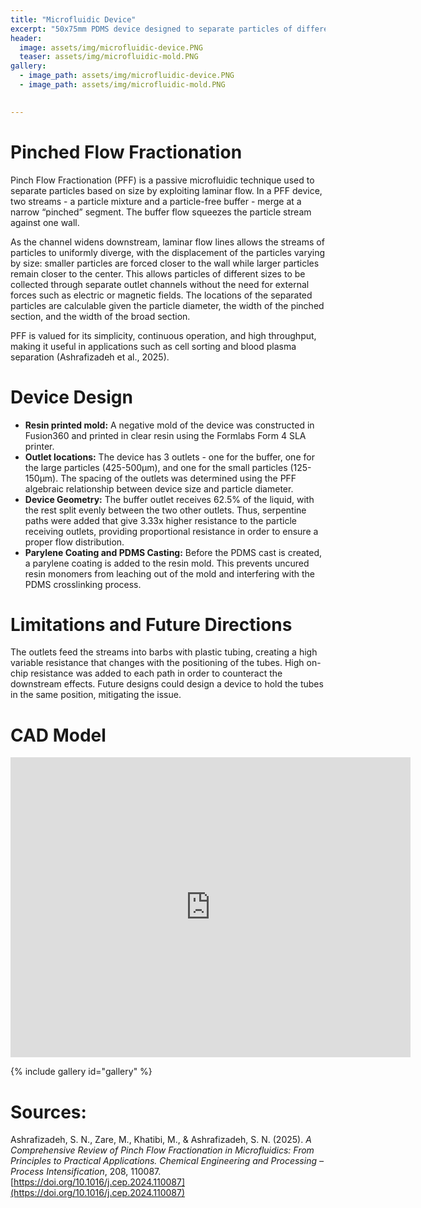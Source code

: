 ```yaml
---
title: "Microfluidic Device"
excerpt: "50x75mm PDMS device designed to separate particles of different sizes."
header:
  image: assets/img/microfluidic-device.PNG
  teaser: assets/img/microfluidic-mold.PNG
gallery:
  - image_path: assets/img/microfluidic-device.PNG
  - image_path: assets/img/microfluidic-mold.PNG

   
---
```


# Pinched Flow Fractionation
Pinch Flow Fractionation (PFF) is a passive microfluidic technique used to separate particles based on size by exploiting laminar flow. In a PFF device, two streams - a particle mixture and a particle-free buffer - merge at a narrow “pinched” segment. The buffer flow squeezes the particle stream against one wall. 

As the channel widens downstream, laminar flow lines allows the streams of particles to uniformly diverge, with the displacement of the particles varying by size: smaller particles are forced closer to the wall while larger particles remain closer to the center. This allows particles of different sizes to be collected through separate outlet channels without the need for external forces such as electric or magnetic fields. The locations of the separated particles are calculable given the particle diameter, the width of the pinched section, and the width of the broad section.

PFF is valued for its simplicity, continuous operation, and high throughput, making it useful in applications such as cell sorting and blood plasma separation (Ashrafizadeh et al., 2025).

# Device Design

*  **Resin printed mold:** A negative mold of the device was constructed in Fusion360 and printed in clear resin using the Formlabs Form 4 SLA printer.
* **Outlet locations:** The device has 3 outlets - one for the buffer, one for the large particles (425-500μm), and one for the small particles (125-150μm). The spacing of the outlets was determined using the PFF algebraic relationship between device size and particle diameter.
* **Device Geometry:** The buffer outlet receives 62.5% of the liquid, with the rest split evenly between the two other outlets. Thus, serpentine paths were added that give 3.33x higher resistance to the particle receiving outlets, providing proportional resistance in order to ensure a proper flow distribution.
* **Parylene Coating and PDMS Casting:** Before the PDMS cast is created, a parylene coating is added to the resin mold. This prevents uncured resin monomers from leaching out of the mold and interfering with the PDMS crosslinking process.

# Limitations and Future Directions
The outlets feed the streams into barbs with plastic tubing, creating a high variable resistance that changes with the positioning of the tubes. High on-chip resistance was added to each path in order to counteract the downstream effects. Future designs could design a device to hold the tubes in the same position, mitigating the issue.


# CAD Model
<iframe src="https://vanderbilt643.autodesk360.com/shares/public/SH90d2dQT28d5b602811f2a72c55785eb70f?mode=embed" width="640" height="480" allowfullscreen="true" webkitallowfullscreen="true" mozallowfullscreen="true"  frameborder="0"></iframe>

{% include gallery id="gallery" %}


# Sources:

Ashrafizadeh, S. N., Zare, M., Khatibi, M., & Ashrafizadeh, S. N. (2025). *A Comprehensive Review of Pinch Flow Fractionation in Microfluidics: From Principles to Practical Applications.* *Chemical Engineering and Processing – Process Intensification*, 208, 110087. [https://doi.org/10.1016/j.cep.2024.110087](https://doi.org/10.1016/j.cep.2024.110087) 

